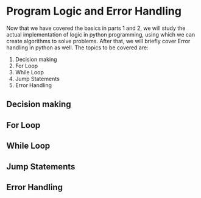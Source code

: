 # Program Logic and Error Handling

Now that we have covered the basics in parts 1 and 2, we will study the actual implementation of logic in python programming, using which we can create algorithms to solve problems. After that, we will briefly cover Error handling in python as well. The topics to be covered are:

1. Decision making
2. For Loop
3. While Loop
4. Jump Statements
4. Error Handling

## Decision making

## For Loop

## While Loop

## Jump Statements

## Error Handling